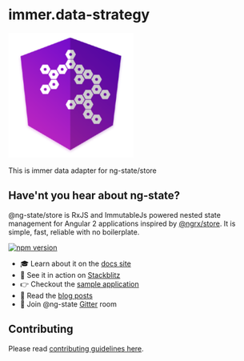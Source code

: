 # immer.data-strategy

![immer.data-strategy](logo.png)

This is immer data adapter for ng-state/store

## Have'nt you hear about ng-state?
@ng-state/store is RxJS and ImmutableJs powered nested state management for Angular 2 applications inspired by [@ngrx/store](https://github.com/ngrx/store). It is simple, fast, reliable with no boilerplate.

[![npm version](https://badge.fury.io/js/ng-state.svg)](https://badge.fury.io/js/ng-state)

- 🎓 Learn about it on the [docs site](https://vytautas.gitbook.io/ng-state)
- 🚀 See it in action on [Stackblitz](https://stackblitz.com/edit/ng-state-sample-app)
- 👉 Checkout the [sample application](https://github.com/ng-state/example-app)
- 📖 Read the [blog posts](https://vytautas.gitbook.io/ng-state/other-information/blog-posts)
- 📣 Join @ng-state [Gitter](https://gitter.im/App-State-Management/ng-state) room


## Contributing
<a name="contributing"></a>
Please read [contributing guidelines here](https://github.com/ng-state/store/blob/master/CONTRIBUTING.md).
